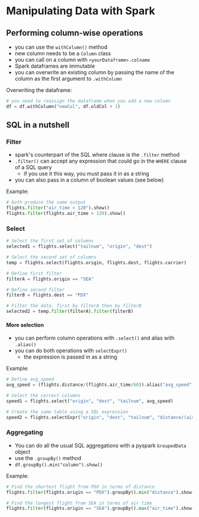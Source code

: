 # Manipulating Data with Spark

## Performing column-wise operations
- you can use the `withColumn()` method
- new column needs to be a `Column` class
- you can call on a column with `<yourDataframe>.colname`
- Spark dataframes are immutable
- you can overwrite an existing column by passing the name of the column as the first argument to `.withColumn`

Overwriting the dataframe: 
```python
# you need to reassign the dataframe when you add a new column
df = df.withColumn("newCol", df.oldCol + 1)
```

## SQL in a nutshell

### Filter
- spark's counterpart of the SQL where clause is the `.filter` method
- `.filter()` can accept any expression that could go in the `WHERE` clause of a SQL query
    - if you use it this way, you must pass it in as a string
- you can also pass in a column of boolean values (see below)

Example:
```python
# both produce the same output
flights.filter("air_time > 120").show()
flights.filter(flights.air_time > 120).show()
```

### Select
```python
# Select the first set of columns
selected1 = flights.select("tailnum", "origin", "dest")

# Select the second set of columns
temp = flights.select(flights.origin, flights.dest, flights.carrier)

# Define first filter
filterA = flights.origin == "SEA"

# Define second filter
filterB = flights.dest == "PDX"

# Filter the data, first by filterA then by filterB
selected2 = temp.filter(filterA).filter(filterB)
```

#### More selection
- you can perform column operations with `.select()` and alias with `.alias()`
- you can do both operations with `selectExpr()`
    - the expression is passed in as a string

Example:
```python
# Define avg_speed
avg_speed = (flights.distance/(flights.air_time/60)).alias("avg_speed")

# Select the correct columns
speed1 = flights.select("origin", "dest", "tailnum", avg_speed)

# Create the same table using a SQL expression
speed2 = flights.selectExpr("origin", "dest", "tailnum", "distance/(air_time/60) as avg_speed")
```

### Aggregating
- You can do all the usual SQL aggregations with a pyspark `GroupedData` object
- use the `.groupBy()` method
- `df.groupBy().min("column").show()`

Example:
```python
# Find the shortest flight from PDX in terms of distance
flights.filter(flights.origin == "PDX").groupBy().min("distance").show()

# Find the longest flight from SEA in terms of air time
flights.filter(flights.origin == "SEA").groupBy().max("air_time").show()
```
